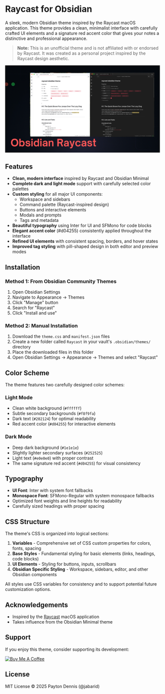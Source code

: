 # Raycast for Obsidian

A sleek, modern Obsidian theme inspired by the Raycast macOS application. This theme provides a clean, minimalist interface with carefully crafted UI elements and a signature red accent color that gives your notes a distinctive and professional appearance.

> **Note:** This is an unofficial theme and is not affiliated with or endorsed by Raycast. It was created as a personal project inspired by the Raycast design aesthetic.

![Raycast Theme Preview](preview.png)

## Features

- **Clean, modern interface** inspired by Raycast and Obsidian Minimal
- **Complete dark and light mode** support with carefully selected color palettes
- **Custom styling** for all major UI components:
  - Workspace and sidebars
  - Command palette (Raycast-inspired design)
  - Buttons and interactive elements
  - Modals and prompts
  - Tags and metadata
- **Beautiful typography** using Inter for UI and SFMono for code blocks
- **Elegant accent color** (#d04255) consistently applied throughout the interface
- **Refined UI elements** with consistent spacing, borders, and hover states
- **Improved tag styling** with pill-shaped design in both editor and preview modes

## Installation

### Method 1: From Obsidian Community Themes

1. Open Obsidian Settings
2. Navigate to Appearance → Themes
3. Click "Manage" button
4. Search for "Raycast"
5. Click "Install and use"

### Method 2: Manual Installation

1. Download the `theme.css` and `manifest.json` files
2. Create a new folder called `Raycast` in your vault's `.obsidian/themes/` directory
3. Place the downloaded files in this folder
4. Open Obsidian Settings → Appearance → Themes and select "Raycast"

## Color Scheme

The theme features two carefully designed color schemes:

### Light Mode
- Clean white background (`#ffffff`)
- Subtle secondary backgrounds (`#f8f9fa`)
- Dark text (`#202124`) for optimal readability
- Red accent color (`#d04255`) for interactive elements

### Dark Mode
- Deep dark background (`#1e1e1e`)
- Slightly lighter secondary surfaces (`#252525`)
- Light text (`#e0e0e0`) with proper contrast
- The same signature red accent (`#d04255`) for visual consistency

## Typography

- **UI Font**: Inter with system font fallbacks
- **Monospace Font**: SFMono-Regular with system monospace fallbacks
- Optimized font weights and line heights for readability
- Carefully sized headings with proper spacing

## CSS Structure

The theme's CSS is organized into logical sections:

1. **Variables** - Comprehensive set of CSS custom properties for colors, fonts, spacing
2. **Base Styles** - Fundamental styling for basic elements (links, headings, code blocks)
3. **UI Elements** - Styling for buttons, inputs, scrollbars
4. **Obsidian Specific Styling** - Workspace, sidebars, editor, and other Obsidian components

All styles use CSS variables for consistency and to support potential future customization options.

## Acknowledgements

- Inspired by the [Raycast](https://raycast.com/) macOS application
- Takes influence from the Obsidian Minimal theme

## Support

If you enjoy this theme, consider supporting its development:

[![Buy Me A Coffee](https://img.shields.io/badge/Buy%20Me%20A%20Coffee-Support-yellow.svg)](https://www.buymeacoffee.com/jabarid)

## License

MIT License © 2025 Payton Dennis (@jabarid)